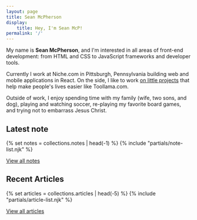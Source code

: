 ```yaml
---
layout: page
title: Sean McPherson
display:
    title: Hey, I'm Sean McP!
permalink: '/'
---
```


My name is **Sean McPherson**, and I'm interested in all areas of front-end development: from HTML and CSS to JavaScript frameworks and developer tools.

Currently I work at Niche.com in Pittsburgh, Pennsylvania building web and mobile applications in React. On the side, I like to work [on little projects](https://github.com/seanmcp) that help make people's lives easier like Toollama.com.

Outside of work, I enjoy spending time with my family (wife, two sons, and dog), playing and watching soccer, re-playing my favorite board games, and trying not to embarrass Jesus Christ.

## Latest note

{% set notes = collections.notes | head(-1) %}
{% include "partials/note-list.njk" %}

[View all notes](/notes/)

## Recent Articles

{% set articles = collections.articles | head(-5) %}
{% include "partials/article-list.njk" %}

[View all articles](/articles/)